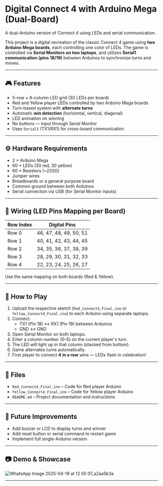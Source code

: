 

# Digital Connect 4 with Arduino Mega (Dual-Board)
 A dual-Arduino version of Connect 4 using LEDs and serial communication.

This project is a digital recreation of the classic Connect 4 game using **two Arduino Mega boards**, each controlling one color of LEDs. The game is controlled via **Serial Monitors on two laptops**, and utilizes **Serial1 communication (pins 18/19)** between Arduinos to synchronize turns and moves.

---

## 🎮 Features

- 5-row × 6-column LED grid (30 LEDs per board)
- Red and Yellow player LEDs controlled by two Arduino Mega boards
- Turn-based system with **alternate turns**
- Automatic **win detection** (horizontal, vertical, diagonal)
- LED animation on winning
- No buttons — input through Serial Monitor
- Uses `Serial1` (TX1/RX1) for cross-board communication

---

## ⚙️ Hardware Requirements

- 2 × Arduino Mega
- 60 × LEDs (30 red, 30 yellow)
- 60 × Resistors (~220Ω)
- Jumper wires
- Breadboards or a general purpose board
- Common ground between both Arduinos
- Serial connection via USB (for Serial Monitor inputs)

---

## 🔌 Wiring (LED Pins Mapping per Board)

| Row Index | Digital Pins           |
|-----------|------------------------|
| Row 0     | 46, 47, 48, 49, 50, 51 |
| Row 1     | 40, 41, 42, 43, 44, 45 |
| Row 2     | 34, 35, 36, 37, 38, 39 |
| Row 3     | 28, 29, 30, 31, 32, 33 |
| Row 4     | 22, 23, 24, 25, 26, 27 |

Use the same mapping on both boards (Red & Yellow).

---

## 🧠 How to Play

1. Upload the respective sketch (`Red_Connect4_Final.ino` or `Yellow_Connect4_Final.ino`) to each Arduino using separate laptops.
2. Connect:
    - TX1 (Pin 18) ↔ RX1 (Pin 19) between Arduinos
    - GND ↔ GND
3. Open Serial Monitor on both laptops.
4. Enter a column number (0–5) on the current player's turn.
5. The LED will light up in that column (stacked from bottom).
6. Game alternates turns automatically.
7. First player to connect **4 in a row** wins — LEDs flash in celebration!

---

## 📁 Files

- `Red_Connect4_Final.ino` – Code for Red player Arduino
- `Yellow_Connect4_Final.ino` – Code for Yellow player Arduino
- `README.md` – Project documentation and instructions

---

## 🔧 Future Improvements

- Add buzzer or LCD to display turns and winner
- Add reset button or serial command to restart game
- Implement full single-Arduino version

---

## 📷 Demo & Showcase
   
![WhatsApp Image 2025-04-19 at 12 50 07_a2aa5b3a](https://github.com/user-attachments/assets/3373396b-bd53-43b5-853a-ca3455652f17)

---

